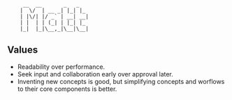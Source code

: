 		 __  __       _   _   
		|  \/  | __ _| |_| |_ 
		| |\/| |/ _` | __| __|
		| |  | | (_| | |_| |_ 
		|_|  |_|\__,_|\__|\__|

## Values

- Readability over performance. 
- Seek input and collaboration early over approval later. 
- Inventing new concepts is good, but simplifying concepts and worflows to their core components is better.
